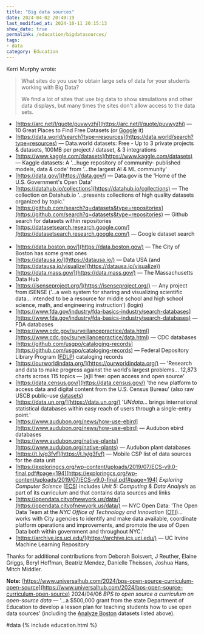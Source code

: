 ```yaml
---
title: "Big data sources"
date: 2024-04-02 20:40:19
last_modified_at: 2024-10-11 20:15:13
show_date: true
permalink: /education/bigdatasources/
tags:
- data
category: Education
---
```

Kerri Murphy wrote:
> What sites do you use to obtain large sets of data for your students working with Big Data?
>
> We find a lot of sites that use big data to show simulations and other data displays, but many times the sites don't allow access to the data sets.

- [https://arc.net/l/quote/puvwyzhi](https://arc.net/l/quote/puvwyzhi) — 10 Great Places to Find Free Datasets (or [Google](https://google.com/search?q=best+source+of+datasets?) it)
- [https://data.world/search?type=resources](https://data.world/search?type=resources) — Data.world datasets: Free - Up to 3 private projects & datasets, 100MB per project / dataset, & 3 integrations
- [https://www.kaggle.com/datasets](https://www.kaggle.com/datasets) — Kaggle datasets: A '...huge repository of community- published models, data & code' from '...the largest AI & ML community'
- [https://data.gov/](https://data.gov/) — Data.gov is the 'Home of the U.S. Government's Open Data'
- [https://datahub.io/collections](https://datahub.io/collections) — The collection on Datahub.io '&hellip;presents collections of high quality datasets organized by topic.'
- [https://github.com/search?q=datasets&type=repositories](https://github.com/search?q=datasets&type=repositories) — Github search for datasets within repositories
- [https://datasetsearch.research.google.com/](https://datasetsearch.research.google.com/) — Google dataset search
<br><br>
- [https://data.boston.gov/](https://data.boston.gov/) — The City of Boston has some great ones
- [https://datausa.io/](https://datausa.io/) — Data USA (and [https://datausa.io/visualize](https://datausa.io/visualize))
- [https://data.mass.gov/](https://data.mass.gov/) — The Massachusetts Data Hub
- [https://isenseproject.org/](https://isenseproject.org/) — Any project from iSENSE ('&hellip;a web system for sharing and visualizing scientific data&hellip; intended to be a resource for middle school and high school science, math, and engineering instruction') (login)
- [https://www.fda.gov/industry/fda-basics-industry/search-databases](https://www.fda.gov/industry/fda-basics-industry/search-databases) — FDA databases
- [https://www.cdc.gov/surveillancepractice/data.html](https://www.cdc.gov/surveillancepractice/data.html) — CDC databases
- [https://github.com/usgpo/cataloging-records](https://github.com/usgpo/cataloging-records) — Federal Depository Library Program ([FDLP](https://fdlp.gov/search?k=datasets)) cataloging records
- [https://ourworldindata.org/](https://ourworldindata.org/) — 'Research and data to make progress against the world’s largest problems&hellip; 12,873 charts across 115 topics — [a]ll free: open access and open source'
- [https://data.census.gov/](https://data.census.gov/) 'the new platform to access data and digital content from the U.S. Census Bureau' (also raw USCB public-use [datasets](https://www.census.gov/data/datasets.html))
- [https://data.un.org/](https://data.un.org/) '*UNdata*&hellip; brings international statistical databases within easy reach of users through a single-entry point.'
- [https://www.audubon.org/news/how-use-ebird](https://www.audubon.org/news/how-use-ebird) — Audubon ebird databases
- [https://www.audubon.org/native-plants](https://www.audubon.org/native-plants) — Audubon plant databases
- [https://t.ly/g3fvf](https://t.ly/g3fvf) — Mobile CSP list of data sources for the data unit
- [https://exploringcs.org/wp-content/uploads/2019/07/ECS-v9.0-final.pdf#page=194](https://exploringcs.org/wp-content/uploads/2019/07/ECS-v9.0-final.pdf#page=194) *Exploring Computer Science* ([ECS](https://www.exploringcs.org/)) includes *Unit 5: Computing &amp; Data Analysis* as part of its curriculum and that contains data sources and links
- [https://opendata.cityofnewyork.us/data/](https://opendata.cityofnewyork.us/data/) — NYC Open Data: 'The Open Data Team at the *NYC Office of Technology and Innovation* ([OTI](https://nyc.gov/oti))&hellip; works with City agencies to identify and make data available, coordinate platform operations and improvements, and promote the use of Open Data both within government and throughout NYC.'
- [https://archive.ics.uci.edu/](https://archive.ics.uci.edu/) — UC Irvine Machine Learning Repository
<!-- - [https://gtexportal.org/](https://gtexportal.org/) — Broad Institute GTExPortal gene expression datasets. -->

Thanks for additional contributions from Deborah Boisvert, J Reuther, Elaine Griggs, Beryl Hoffman, Beatriz Mendez, Danielle Theissen, Joshua Hans, Mitch Middler.

**Note:** [https://www.universalhub.com/2024/bps-open-source-curriculum-open-source](https://www.universalhub.com/2024/bps-open-source-curriculum-open-source) 2024/04/06 *BPS to open source a curriculum on open-source data* — '&hellip;a $500,000 grant from the state Department of Education to develop a lesson plan for teaching students how to use open data sources' (including the [Analyze Boston](https://data.boston.gov/) datasets listed above).

#data {% include education.html %}
